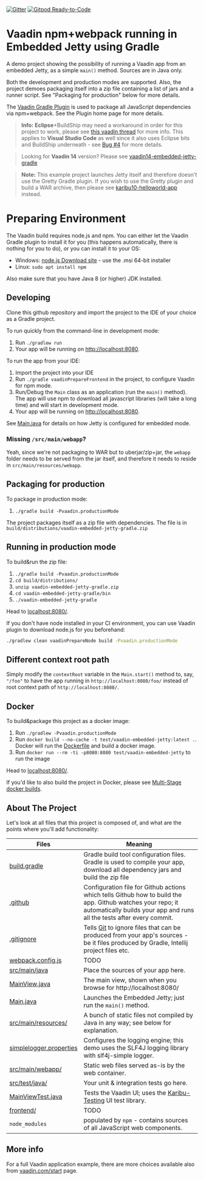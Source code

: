 [![Gitter](https://badges.gitter.im/Join%20Chat.svg)](https://gitter.im/vaadin-flow/Lobby#?utm_source=badge&utm_medium=badge&utm_campaign=pr-badge)
[![Gitpod Ready-to-Code](https://img.shields.io/badge/Gitpod-Ready--to--Code-blue?logo=gitpod)](https://gitpod.io/#https://github.com/mvysny/vaadin14-embedded-jetty-gradle)

# Vaadin npm+webpack running in Embedded Jetty using Gradle

A demo project showing the possibility of running a Vaadin app from an
embedded Jetty, as a simple `main()` method. Sources are in Java only.

Both the development and production modes are supported. Also, the project
demoes packaging itself into a zip file containing
a list of jars and a runner script. See "Packaging for production" below
for more details.

The [Vaadin Gradle Plugin](https://vaadin.com/docs/latest/flow/guide/start/gradle)
is used to package all JavaScript dependencies via npm+webpack. See the Plugin
home page for more details.

> **Info:** **Eclipse**+BuildShip may need a workaround in order for this project to work,
> please see [this vaadin thread](https://vaadin.com/forum/thread/18241436) for more info.
> This applies to **Visual Studio Code** as well since it also uses Eclipse bits and BuildShip
> underneath - see [Bug #4](https://github.com/mvysny/vaadin14-embedded-jetty-gradle/issues/4)
> for more details.

> Looking for **Vaadin 14** version? Please see [vaadin14-embedded-jetty-gradle](https://github.com/mvysny/vaadin14-embedded-jetty-gradle)

> **Note:** This example project launches Jetty itself and therefore doesn't use the Gretty Gradle plugin.
If you wish to use the Gretty plugin and build a WAR archive, then please see
[karibu10-helloworld-app](https://github.com/mvysny/karibu10-helloworld-application) instead.

# Preparing Environment

The Vaadin build requires node.js and npm. You can either let the Vaadin Gradle plugin to install it for
you (this happens automatically, there is nothing for you to do), or you can install it to your OS:

* Windows: [node.js Download site](https://nodejs.org/en/download/) - use the .msi 64-bit installer
* Linux: `sudo apt install npm`

Also make sure that you have Java 8 (or higher) JDK installed.

## Developing

Clone this github repository and import the project to the IDE of your choice
as a Gradle project.

To run quickly from the command-line in development mode:

1. Run `./gradlew run`
2. Your app will be running on [http://localhost:8080](http://localhost:8080).

To run the app from your IDE:

1. Import the project into your IDE
2. Run `./gradle vaadinPrepareFrontend` in the project, to configure Vaadin for npm mode.
3. Run/Debug the `Main` class as an application (run the `main()` method).
   The app will use npm to download all javascript libraries (will take a long time)
   and will start in development mode.
4. Your app will be running on [http://localhost:8080](http://localhost:8080).

See [Main.java](src/main/java/com/vaadin/starter/skeleton/Main.java)
for details on how Jetty is configured for embedded mode.

### Missing `/src/main/webapp`?

Yeah, since we're not packaging to WAR but to uberjar/zip+jar, the `webapp` folder needs to be
served from the jar itself, and therefore it needs to reside in `src/main/resources/webapp`.

## Packaging for production

To package in production mode:

1. `./gradle build -Pvaadin.productionMode`

The project packages itself as a zip file with dependencies. The file is
in `build/distributions/vaadin-embedded-jetty-gradle.zip`

## Running in production mode

To build&run the zip file:

1. `./gradle build -Pvaadin.productionMode`
2. `cd build/distributions/`
3. `unzip vaadin-embedded-jetty-gradle.zip`
4. `cd vaadin-embedded-jetty-gradle/bin`
5. `./vaadin-embedded-jetty-gradle`

Head to [localhost:8080/](http://localhost:8080).

If you don't have node installed in your CI environment, you can use Vaadin plugin to download node.js for you beforehand:

```bash
./gradlew clean vaadinPrepareNode build -Pvaadin.productionMode
```

## Different context root path

Simply modify the `contextRoot` variable in the `Main.start()` method to, say, `"/foo"`
to have the app running in `http://localhost:8080/foo/` instead of root context path of `http://localhost:8080/`.

## Docker

To build&package this project as a docker image:

1. Run `./gradlew -Pvaadin.productionMode`
2. Run `docker build --no-cache -t test/vaadin-embedded-jetty:latest .`. Docker will run the [Dockerfile](Dockerfile) and build a docker image.
3. Run `docker run --rm -ti -p8080:8080 test/vaadin-embedded-jetty` to run the image

Head to [localhost:8080/](http://localhost:8080).

If you'd like to also build the project in Docker, please see [Multi-Stage docker builds](https://mvysny.github.io/multi-stage-docker-build/).

## About The Project

Let's look at all files that this project is composed of, and what are the points where you'll add functionality:

| Files                                                                            | Meaning
|----------------------------------------------------------------------------------| -------
| [build.gradle](build.gradle)                                                     | Gradle build tool configuration files. Gradle is used to compile your app, download all dependency jars and build the zip file
| [.github](.github)                                                               | Configuration file for Github actions which tells Github how to build the app. Github watches your repo; it automatically builds your app and runs all the tests after every commit.
| [.gitignore](.gitignore)                                                         | Tells [Git](https://git-scm.com/) to ignore files that can be produced from your app's sources - be it files produced by Gradle, Intellij project files etc.
| [webpack.config.js](webpack.config.js)                                           | TODO
| [src/main/java](src/main/java)                                                   | Place the sources of your app here.
| [MainView.java](src/main/java/com/vaadin/starter/skeleton/MainView.java)         | The main view, shown when you browse for http://localhost:8080/
| [Main.java](src/main/java/com/vaadin/starter/skeleton/Main.java)                 | Launches the Embedded Jetty; just run the `main()` method.
| [src/main/resources/](src/main/resources)                                        | A bunch of static files not compiled by Java in any way; see below for explanation.
| [simplelogger.properties](src/main/resources/simplelogger.properties)            | Configures the logging engine; this demo uses the SLF4J logging library with slf4j-simple logger.
| [src/main/webapp/](src/main/webapp)                                              | Static web files served as-is by the web container.
| [src/test/java/](src/test/java)                                                  | Your unit & integration tests go here.
| [MainViewTest.java](src/test/java/com/vaadin/starter/skeleton/MainViewTest.java) | Tests the Vaadin UI; uses the [Karibu-Testing](https://github.com/mvysny/karibu-testing) UI test library.
| [frontend/](frontend)                                                            | TODO
| `node_modules`                                                                   | populated by `npm` - contains sources of all JavaScript web components.

## More info

For a full Vaadin application example, there are more choices available also from [vaadin.com/start](https://vaadin.com/start) page.
